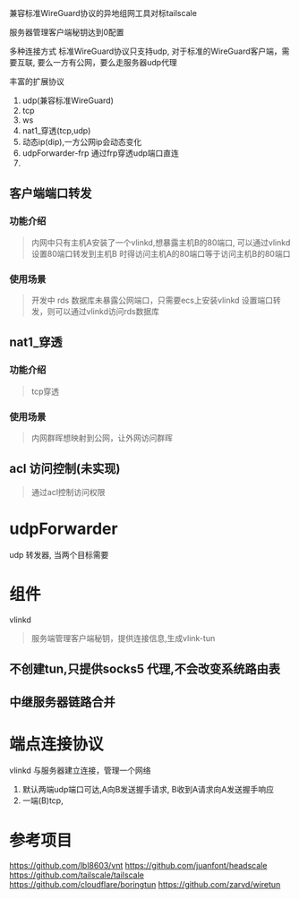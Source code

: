 兼容标准WireGuard协议的异地组网工具对标tailscale

服务器管理客户端秘钥达到0配置

多种连接方式
标准WireGuard协议只支持udp, 对于标准的WireGuard客户端，需要互联, 要么一方有公网，要么走服务器udp代理

丰富的扩展协议

1. udp(兼容标准WireGuard)
2. tcp
3. ws
4. nat1_穿透(tcp,udp)
5. 动态ip(dip),一方公网ip会动态变化
6. udpForwarder-frp 通过frp穿透udp端口直连
7.

## 客户端端口转发

### 功能介绍

> 内网中只有主机A安装了一个vlinkd,想暴露主机B的80端口, 可以通过vlinkd 设置80端口转发到主机B 时得访问主机A的80端口等于访问主机B的80端口

### 使用场景

> 开发中 rds 数据库未暴露公网端口，只需要ecs上安装vlinkd 设置端口转发，则可以通过vlinkd访问rds数据库

## nat1_穿透
### 功能介绍
> tcp穿透
### 使用场景
> 内网群晖想映射到公网，让外网访问群晖

## acl 访问控制(未实现)

> 通过acl控制访问权限


udpForwarder
============
udp 转发器, 当两个目标需要

# 组件

vlinkd
> 服务端管理客户端秘钥，提供连接信息,生成vlink-tun
>

## 不创建tun,只提供socks5 代理,不会改变系统路由表

## 中继服务器链路合并

# 端点连接协议

vlinkd
与服务器建立连接，管理一个网络

1. 默认两端udp端口可达,A向B发送握手请求, B收到A请求向A发送握手响应
2. 一端(B)tcp,

参考项目
=======
https://github.com/lbl8603/vnt
https://github.com/juanfont/headscale
https://github.com/tailscale/tailscale
https://github.com/cloudflare/boringtun
https://github.com/zarvd/wiretun
